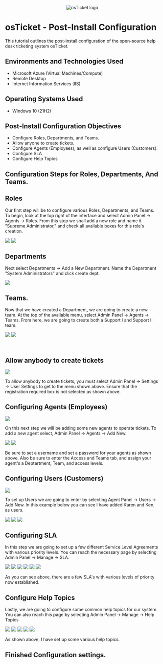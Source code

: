 <p align="center">
<img src="https://i.imgur.com/Clzj7Xs.png" alt="osTicket logo"/>
</p>

<h1>osTicket - Post-Install Configuration</h1>
This tutorial outlines the post-install configuration of the open-source help desk ticketing system osTicket.<br />


<h2>Environments and Technologies Used</h2>

- Microsoft Azure (Virtual Machines/Compute)
- Remote Desktop
- Internet Information Services (IIS)

<h2>Operating Systems Used </h2>

- Windows 10</b> (21H2)

<h2>Post-Install Configuration Objectives</h2>

- Configure Roles, Departments, and Teams.
- Allow anyone to create tickets.
- Configure Agents (Employees), as well as configure Users (Customers).
- Configure SLA
- Configure Help Topics

<h2>Configuration Steps for Roles, Departments, And Teams.</h2>

<h2>Roles</h2>
Our first step will be to configure various Roles, Departments, and Teams. To begin, look at the top right of the interface and select Admin Panel -> Agents -> Roles. From this step we shall add a new role and name it "Supreme Administrator," and check all available boxes for this role's creation.
</p>
</p>
<img src="https://github.com/ashtvanf/osTicket-post-install-config/assets/138221709/9876671e-a245-4fc4-b335-431601ed23aa"/>
<img src="https://github.com/ashtvanf/osTicket-post-install-config/assets/138221709/877551b1-78b6-4233-a629-3a965fe0999c"/>
</p>
</p>
<h2>Departments</h2>
Next select Departments -> Add a New Department. Name the Department "System Administrators" and click create dept. 
</p>
<img src="https://github.com/ashtvanf/osTicket-post-install-config/assets/138221709/e8bb353e-9acf-48ea-aaa8-b989abf55230"/>
</p>
<h2>Teams.</h2>
Now that we have created a Department, we are going to create a new team. At the top of the available menu, 
select Admin Panel -> Agents -> Teams. From here, we are going to create both a Support I and Support II team.
</p>
</p>
<img src="https://github.com/ashtvanf/osTicket-post-install-config/assets/138221709/6deb2d47-e92a-476e-9d5e-67b1ff78a632"/>
<img src="https://github.com/ashtvanf/osTicket-post-install-config/assets/138221709/68f708c1-ac2a-401e-b977-0e893dce3f0c"/>
</p>
</p>
</p>
<br />
<h2>Allow anybody to create tickets</h2>
<p>
<img src="https://github.com/ashtvanf/osTicket-post-install-config/assets/138221709/a03291aa-5de4-401e-a153-0d21a1d62c0a"/>
</p>
</p>
To allow anybody to create tickets, you must select Admin Panel -> Settings -> User Settings to get to the menu shown above. Ensure that the registration required box is not selected as shown above.
</p>
<h2>Configuring Agents (Employees)</h2>
</p>
</p>
<img src="https://github.com/ashtvanf/osTicket-post-install-config/assets/138221709/1d874011-d737-435e-8d64-8d2925ea3160"/>
</p>
</p>
On this next step we will be adding some new agents to operate tickets. To add a new agent select, Admin Panel -> Agents -> Add New.
</p>
</p>
<img src="https://github.com/ashtvanf/osTicket-post-install-config/assets/138221709/1f5922e7-26a8-4895-ad15-e9d382c59d28"/>
<img src="https://github.com/ashtvanf/osTicket-post-install-config/assets/138221709/684a938d-9029-4e82-b46e-afb43265f988"/>
</p>
</p>
Be sure to set a username and set a password for your agents as shown above. Also be sure to enter the Access and Teams tab, and assign your agent's a Deptartment, Team, and access levels.
</p>
</p>
<h2>Configuring Users (Customers)</h2>
</p>
</p>
<img src="https://github.com/ashtvanf/osTicket-post-install-config/assets/138221709/4beeae02-23c0-4233-9a33-5f521e2aebaf"/>
</p>
</p>
To set up Users we are going to enter by selecting Agent Panel -> Users -> Add New. In this example below you can see I have added Karen and Ken, as users.
</p>
</p>
<img src="https://github.com/ashtvanf/osTicket-post-install-config/assets/138221709/05e22a63-0cb9-4705-87f9-b78909cb98e6"/>
<img src="https://github.com/ashtvanf/osTicket-post-install-config/assets/138221709/555e62a4-189e-4780-a1c3-b275f447177d"/>
<img src="https://github.com/ashtvanf/osTicket-post-install-config/assets/138221709/a89ea96a-73a6-4cb6-91c3-46704b20f3b7"/>
</p>
</p>
<h2>Configuring SLA</h2>
In this step we are going to set up a few different Service Level Agreements with various priority levels. You can reach the necessary page by 
selecting Admin Panel -> Manage -> SLA.
</p>
</p>
<img src="https://github.com/ashtvanf/osTicket-post-install-config/assets/138221709/8e275ae8-315e-4c4c-8d82-c499f0b70cbd"/>
<img src="https://github.com/ashtvanf/osTicket-post-install-config/assets/138221709/c9393594-a6d4-4b23-9149-eee5e4259dda"/>
<img src="https://github.com/ashtvanf/osTicket-post-install-config/assets/138221709/3eea85bc-d384-42d7-b383-e344ed7851b8"/>
<img src="https://github.com/ashtvanf/osTicket-post-install-config/assets/138221709/1583d357-ecb2-4b1d-a77d-58342ce01ff4"/>
<img src="https://github.com/ashtvanf/osTicket-post-install-config/assets/138221709/35c86cc0-e9fb-4aaf-a4e3-6f35eb4c4a33"/>
<img src="https://github.com/ashtvanf/osTicket-post-install-config/assets/138221709/a8f4a289-cf0e-4434-bcc7-4b995500593d"/>
</p>
</p>
As you can see above, there are a few SLA's with various levels of priority now established.
</p>
</p>
<h2>Configure Help Topics</h2>
Lastly, we are going to configure some common help topics for our system. You can also reach this page 
by selecting Admin Panel -> Manage -> Help Topics
</p>
</p>
<img src="https://github.com/ashtvanf/osTicket-post-install-config/assets/138221709/60073db5-e32a-449a-9e4c-85aca8f83ebf"/>
<img src="https://github.com/ashtvanf/osTicket-post-install-config/assets/138221709/b05726e5-2182-45c0-9962-bcf942fab340"/>
<img src="https://github.com/ashtvanf/osTicket-post-install-config/assets/138221709/4f99dc19-286f-4725-bd85-870b633295fc"/>
<img src="https://github.com/ashtvanf/osTicket-post-install-config/assets/138221709/19610ebb-dde6-4748-9969-26fec1e46cc3"/>
<img src="https://github.com/ashtvanf/osTicket-post-install-config/assets/138221709/6a3f8bbb-e919-4adc-9552-d4ac13d583bf"/>
</p>
</p>
As shown above, I have set up some various help topics. 
</p>
</p>
<h2>Finished Configuration settings.</h2>
